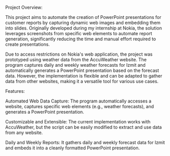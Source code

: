 Project Overview:

This project aims to automate the creation of PowerPoint presentations for customer reports by capturing dynamic web images and embedding them into slides. Originally developed during my internship at Nokia, the solution leverages screenshots from specific web elements to automate report generation, significantly reducing the time and manual effort required to create presentations.

Due to access restrictions on Nokia's web application, the project was prototyped using weather data from the AccuWeather website. The program captures daily and weekly weather forecasts for Izmit and automatically generates a PowerPoint presentation based on the forecast data. However, the implementation is flexible and can be adapted to gather data from other websites, making it a versatile tool for various use cases.

Features:

Automated Web Data Capture: The program automatically accesses a website, captures specific web elements (e.g., weather forecasts), and generates a PowerPoint presentation.

Customizable and Extensible: The current implementation works with AccuWeather, but the script can be easily modified to extract and use data from any website.

Daily and Weekly Reports: It gathers daily and weekly forecast data for Izmit and embeds it into a cleanly formatted PowerPoint presentation.

